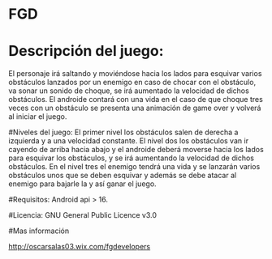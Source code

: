 # FGD

# Descripción del juego:
El personaje irá saltando y moviéndose hacia los lados para esquivar varios obstáculos lanzados por un enemigo en caso de chocar con el obstáculo, va sonar un sonido de choque, se irá aumentado la velocidad de dichos obstáculos. El androide contará con una vida en el caso de que choque tres veces con un obstáculo se presenta una animación de game over y volverá al  iniciar el juego.

#Niveles del juego:
El primer nivel los obstáculos salen de derecha a izquierda y a una velocidad constante.
El nivel dos los obstáculos van ir cayendo de arriba hacia abajo y el androide deberá moverse hacia los lados para esquivar los obstáculos, y se irá aumentando la velocidad de dichos obstáculos.
En el nivel tres el enemigo tendrá una vida y se lanzarán varios obstáculos unos que se deben esquivar y además se debe atacar al enemigo para bajarle la y así ganar el juego.

#Requisitos:
Android api > 16.

#Licencia:
GNU General Public Licence v3.0

#Mas información

http://oscarsalas03.wix.com/fgdevelopers


